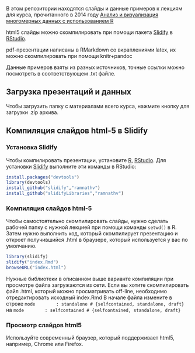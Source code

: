 В этом репозитории находятся слайды и данные примеров к лекциям для курса, прочитанного в 2014 году [Анализ и визуализация многомерных данных с использованием R](https://sites.google.com/site/masterr/)

html5 слайды можно скомпилировать при помощи пакета [Slidify](http://slidify.org/) в [RStudio](http://www.rstudio.com/).

pdf-презентации написаны в RMarkdown со вкраплениями latex, их можно скомпилировать при помощи knitr+pandoc

Данные примеров взяты из разных источников, точные ссылки можно посмотреть в соответствующем .txt файле.

## Загрузка презентаций и данных

Чтобы загрузить папку с материалами всего курса, нажмите кнопку для загрузки .zip архива.

## Компиляция слайдов html-5 в Slidify

### Установка Slidify

Чтобы компилировать презентации, установите [R](http://cran.rstudio.com/), [RStudio](http://www.rstudio.com/ide/download/). Для установки  [Slidify](http://slidify.org/) выполните эти команды в RStudio:

```r
install.packages("devtools")
library(devtools)
install_github("slidify","ramnathv")
install_github("slidifyLibraries","ramnathv")
```

### Компиляция слайдов html-5

Чтобы самостоятельно скомпилировать слайды, нужно сделать рабочей папку с нужной лекцией при помощи команды `setwd()` в R. Затем нужно выполнить код, который скомпилирует презентацию и откроет получившийся .html в браузере, который используется у вас по умолчанию. 

```r
library(slidify)
slidify("index.Rmd")
browseURL("index.html")
```
Нужные библиотеки в описанном выше варианте компиляции при просмотре файла загружаются из сети. Если вы хотите скомпилировать файл .html, который можно просматривать off-line, необходимо отредактировать исходный index.Rmd
В начале файла измените в строке `mode        : standalone # {selfcontained, standalone, draft}` на `mode        : selfcontained # {selfcontained, standalone, draft}`

### Просмотр слайдов html5

Используйте современный браузер, который поддерживает html5, например, Chrome или Firefox.
